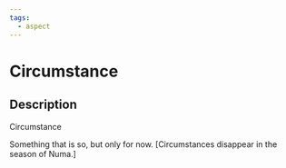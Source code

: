 ```yaml
---
tags:
  - aspect
---
```


# Circumstance

## Description
Circumstance

Something that is so, but only for now. [Circumstances disappear in the season of Numa.]